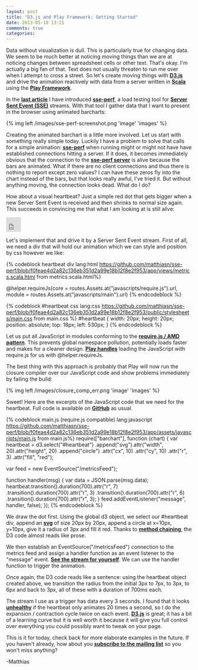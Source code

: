 ```yaml
---
layout: post
title: "D3.js and Play Framework: Getting Started"
date: 2013-05-18 13:21
comments: true
categories: 
---
```

Data without visualization is dull. This is particularly true for changing data. We seem to be much better at noticing moving things than we are at noticing changes between spreadsheet cells or other text. That's okay. I'm actually a big fan of that. Text does not usually threaten to run me over when I attempt to cross a street. So let's create moving things with **[D3.js](http://d3js.org)** and drive the animation reactively with data from a server written in **[Scala](http://www.scala-lang.org)** using the **[Play Framework](http://www.playframework.com)**.

<!-- more -->

In the **[last article](http://bit.ly/sse_load_testing)** I have introduced **[sse-perf](http://bit.ly/sse-perf)**, a load testing tool for **[Server Sent Event (SSE)](http://dev.w3.org/html5/eventsource/)** streams. With that tool I gather data that I want to present in the browser using animated barcharts: 

{% img left /images/sse-perf-screenshot.png 'image' 'images' %}

Creating the animated barchart is a little more involved. Let us start with something really simple today. Luckily I have a problem to solve that calls for a simple animation:
**[sse-perf](http://bit.ly/sse-perf)** when running might or might not have have established connections hitting a server. If it does, it becomes immediately obvious that the connection to the **[sse-perf server](http://bit.ly/sse-perf-live)** is alive because the bars are animated. What if there are no client connections and thus there is nothing to report except zero values? I can have these zeros fly into the chart instead of the bars, but that looks really awful, I've tried it. But without anything moving, the connection looks dead. What do I do?

How about a visual heartbeat? Just a simple red dot that gets bigger when a new Server Sent Event is received and then shrinks to normal size again. This succeeds in convincing me that what I am looking at is still alive:

<iframe width="40" height="40" src="http://matthiasnehlsen.com/iframes/heartbeat.html" frameborder="0" allowfullscreen></iframe>

Let's implement that and drive it by a Server Sent Event stream. First of all, we need a div that will hold our animation which we can style and position by css however we like:

{% codeblock heartbeat div lang:html https://github.com/matthiasn/sse-perf/blob/f0feae4d2a82c136eb351d2a99e18b12f8e2f953/app/views/metrics.scala.html from metrics.scala.html%}
  <div id="heartbeat"></div>   
  
  @helper.requireJs(core = routes.Assets.at("javascripts/require.js").url, 
        module = routes.Assets.at("javascripts/main").url)
{% endcodeblock %}

{% codeblock #heartbeat css lang:css https://github.com/matthiasn/sse-perf/blob/f0feae4d2a82c136eb351d2a99e18b12f8e2f953/public/stylesheets/main.css from main.css %}
#heartbeat {
    width: 20px;
    height: 20px;
    position: absolute;
    top: 18px;
    left: 530px;
}
{% endcodeblock %}

Let us put all JavaScript in modules conforming to the **[require.js / AMD pattern](http://requirejs.org/docs/whyamd.html)**. This prevents global namespace pollution, potentially loads faster and makes for a cleaner design. **[Play handles](http://www.playframework.com/documentation/2.1.0/RequireJS-support)** loading the JavaScript with require.js for us with @helper.requireJs.

The best thing with this approach is probably that Play will now run the closure compiler over our JavaScript code and show problems immediately by failing the build:

{% img left /images/closure_comp_err.png 'image' 'images' %}

Sweet! Here are the excerpts of the JavaScript code that we need for the heartbeat. Full code is available on **[GitHub](http://bit.ly/sse-perf)** as usual.

{% codeblock main.js (require.js compatible) lang:javascript https://github.com/matthiasn/sse-perf/blob/f0feae4d2a82c136eb351d2a99e18b12f8e2f953/app/assets/javascripts/main.js from main.js%}
require(["barchart"], function (chart) {
  var heartbeat = d3.select("#heartbeat")
    .append("svg").attr("width", 20).attr("height", 20)
    .append("circle")
    .attr("cx", 10)
    .attr("cy", 10)
    .attr("r", 3)
    .attr("fill", "red");

  var feed = new EventSource("/metricsFeed");  
    
  function handler(msg) {
    var data = JSON.parse(msg.data);
    heartbeat.transition().duration(700).attr("r", 7)
      .transition().duration(700).attr("r", 3)
      .transition().duration(700).attr("r", 6)
      .transition().duration(700).attr("r", 3);
  }
  feed.addEventListener("message", handler, false);
});
{% endcodeblock %}

We draw the dot first. Using the global d3 object, we select our #heartbeat div, append an **[svg](https://de.wikipedia.org/wiki/Scalable_Vector_Graphics)** of size 20px by 20px, append a circle at x=10px, y=10px, give it a radius of 3px and fill it red. Thanks to **[method chaining](http://bit.ly/chaining-methods)**, the D3 code almost reads like prose.

We then establish an EventSource("/metricsFeed") connection to the metrics feed and assign a handler function as an event listener to the "message" event. **[See the stream for yourself](http://bit.ly/113clAb)**.  We can use the handler function to trigger the animation. 

Once again, the D3 code reads like a sentence: using the heartbeat object created above, we transition the radius from the initial 3px to 7px, to 3px, to 6px and back to 3px, all of these with a duration of 700ms each. 

The stream I use as a trigger has data every 3 seconds. I found that it looks **[unhealthy](http://en.wikipedia.org/wiki/Bradycardia)** if the heartbeat only animates 20 times a second, so I do the expansion / contraction cycle twice on each event. **[D3.js](http://d3js.org)** is great; it has a bit of a learning curve but it is well worth it because it will give you full control over everything you could possibly want to tweak on your page. 

This is it for today, check back for more elaborate examples in the future. If you haven't already, how about you **[subscribe to the mailing list](http://matthiasnehlsen.us7.list-manage1.com/subscribe/post?u=798fd7b50a1d9cc58be41c2af&id=eb7a7193c5)** so you won't miss anything?

-Matthias